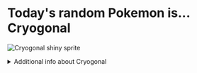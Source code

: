 # Today's random Pokemon is... Cryogonal

![Cryogonal shiny sprite](https://raw.githubusercontent.com/PokeAPI/sprites/master/sprites/pokemon/shiny/615.png)

<details>
<summary>Additional info about Cryogonal</summary>

| srpite type | image |
|------|------|
| back_default | ![Cryogonal back_default sprite](https://raw.githubusercontent.com/PokeAPI/sprites/master/sprites/pokemon/back/615.png) |
| back_shiny | ![Cryogonal back_shiny sprite](https://raw.githubusercontent.com/PokeAPI/sprites/master/sprites/pokemon/back/shiny/615.png) |
| front_default | ![Cryogonal front_default sprite](https://raw.githubusercontent.com/PokeAPI/sprites/master/sprites/pokemon/615.png) | </details>